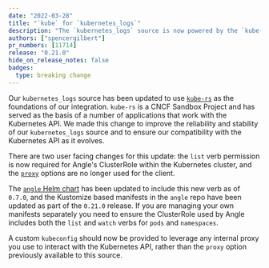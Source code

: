```yaml
---
date: "2022-03-28"
title: "`kube` for `kubernetes_logs`"
description: "The `kubernetes_logs` source is now powered by the `kube-rs` library"
authors: ["spencergilbert"]
pr_numbers: [11714]
release: "0.21.0"
hide_on_release_notes: false
badges:
  type: breaking change
---
```


Our `kubernetes_logs` source has been updated to use [`kube-rs`](https://kube.rs/)
as the foundations of our integration. `kube-rs` is a CNCF Sandbox Project and
has served as the basis of a number of applications that work with the Kubernetes API.
We made this change to improve the reliability and stability of our `kubernetes_logs`
source and to ensure our compatibility with the Kubernetes API as it evolves.

There are two user facing changes for this update: the `list` verb permission is
now required for Angle's ClusterRole within the Kubernetes cluster, and the [`proxy`](https://angle.khulnasoft.com/docs/reference/configuration/global-options/#proxy)
options are no longer used for the client.

The [`angle` Helm chart](https://github.com/khulnasoft/helm-charts/tree/develop/charts/angle)
has been updated to include this new verb as of `0.7.0`, and the Kustomize based
manifests in the `angle` repo have been updated as part of the `0.21.0` release.
If you are managing your own manifests separately you need to ensure the ClusterRole
used by Angle includes both the `list` and `watch` verbs for `pods` and `namespaces`.

A custom `kubeconfig` should now be provided to leverage any internal proxy you
use to interact with the Kubernetes API, rather than the `proxy` option previously
available to this source.
